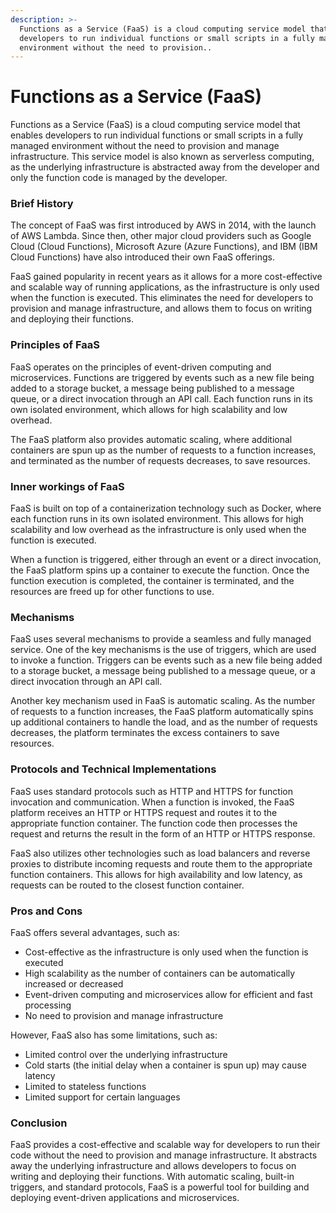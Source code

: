 ```yaml
---
description: >-
  Functions as a Service (FaaS) is a cloud computing service model that enables
  developers to run individual functions or small scripts in a fully managed
  environment without the need to provision..
---
```


# Functions as a Service (FaaS)

Functions as a Service (FaaS) is a cloud computing service model that enables developers to run individual functions or small scripts in a fully managed environment without the need to provision and manage infrastructure. This service model is also known as serverless computing, as the underlying infrastructure is abstracted away from the developer and only the function code is managed by the developer.

### Brief History

The concept of FaaS was first introduced by AWS in 2014, with the launch of AWS Lambda. Since then, other major cloud providers such as Google Cloud (Cloud Functions), Microsoft Azure (Azure Functions), and IBM (IBM Cloud Functions) have also introduced their own FaaS offerings.

FaaS gained popularity in recent years as it allows for a more cost-effective and scalable way of running applications, as the infrastructure is only used when the function is executed. This eliminates the need for developers to provision and manage infrastructure, and allows them to focus on writing and deploying their functions.

### Principles of FaaS

FaaS operates on the principles of event-driven computing and microservices. Functions are triggered by events such as a new file being added to a storage bucket, a message being published to a message queue, or a direct invocation through an API call. Each function runs in its own isolated environment, which allows for high scalability and low overhead.

The FaaS platform also provides automatic scaling, where additional containers are spun up as the number of requests to a function increases, and terminated as the number of requests decreases, to save resources.

### Inner workings of FaaS

FaaS is built on top of a containerization technology such as Docker, where each function runs in its own isolated environment. This allows for high scalability and low overhead as the infrastructure is only used when the function is executed.

When a function is triggered, either through an event or a direct invocation, the FaaS platform spins up a container to execute the function. Once the function execution is completed, the container is terminated, and the resources are freed up for other functions to use.

### Mechanisms

FaaS uses several mechanisms to provide a seamless and fully managed service. One of the key mechanisms is the use of triggers, which are used to invoke a function. Triggers can be events such as a new file being added to a storage bucket, a message being published to a message queue, or a direct invocation through an API call.

Another key mechanism used in FaaS is automatic scaling. As the number of requests to a function increases, the FaaS platform automatically spins up additional containers to handle the load, and as the number of requests decreases, the platform terminates the excess containers to save resources.

### Protocols and Technical Implementations

FaaS uses standard protocols such as HTTP and HTTPS for function invocation and communication. When a function is invoked, the FaaS platform receives an HTTP or HTTPS request and routes it to the appropriate function container. The function code then processes the request and returns the result in the form of an HTTP or HTTPS response.

FaaS also utilizes other technologies such as load balancers and reverse proxies to distribute incoming requests and route them to the appropriate function containers. This allows for high availability and low latency, as requests can be routed to the closest function container.

### Pros and Cons

FaaS offers several advantages, such as:

* Cost-effective as the infrastructure is only used when the function is executed
* High scalability as the number of containers can be automatically increased or decreased
* Event-driven computing and microservices allow for efficient and fast processing
* No need to provision and manage infrastructure

However, FaaS also has some limitations, such as:

* Limited control over the underlying infrastructure
* Cold starts (the initial delay when a container is spun up) may cause latency
* Limited to stateless functions
* Limited support for certain languages

### Conclusion

FaaS provides a cost-effective and scalable way for developers to run their code without the need to provision and manage infrastructure. It abstracts away the underlying infrastructure and allows developers to focus on writing and deploying their functions. With automatic scaling, built-in triggers, and standard protocols, FaaS is a powerful tool for building and deploying event-driven applications and microservices.
